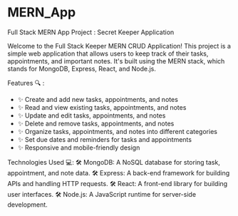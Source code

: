 # MERN_App
Full Stack MERN App Project : Secret Keeper Application

Welcome to the Full Stack Keeper MERN CRUD Application! 
This project is a simple web application that allows users to keep track of their tasks, appointments, and important notes. It's built using the MERN stack, which stands for MongoDB, Express, React, and Node.js.

Features 🔍 :
- ✨ Create and add new tasks, appointments, and notes
- ✨ Read and view existing tasks, appointments, and notes
- ✨ Update and edit tasks, appointments, and notes
- ✨ Delete and remove tasks, appointments, and notes
- ✨ Organize tasks, appointments, and notes into different categories
- ✨ Set due dates and reminders for tasks and appointments
- ✨ Responsive and mobile-friendly design

Technologies Used 💻:
🛠️ MongoDB: A NoSQL database for storing task, appointment, and note data.
🛠️ Express: A back-end framework for building APIs and handling HTTP requests.
🛠️ React: A front-end library for building user interfaces.
🛠️ Node.js: A JavaScript runtime for server-side development.
